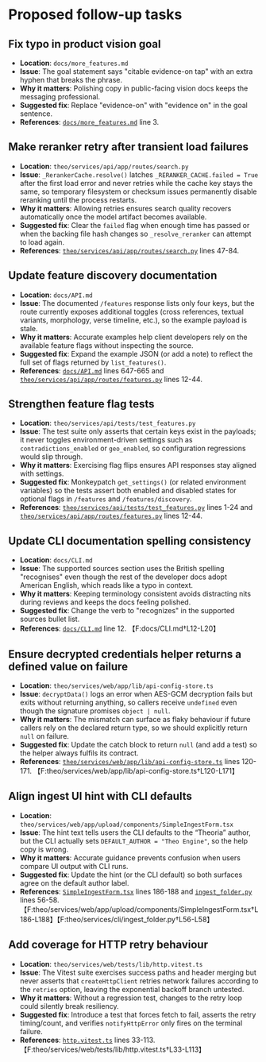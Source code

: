 # Proposed follow-up tasks

## Fix typo in product vision goal
- **Location**: `docs/more_features.md`
- **Issue**: The goal statement says "citable evidence-on tap" with an extra hyphen that breaks the phrase.
- **Why it matters**: Polishing copy in public-facing vision docs keeps the messaging professional.
- **Suggested fix**: Replace "evidence-on" with "evidence on" in the goal sentence.
- **References**: [`docs/more_features.md`](../docs/more_features.md) line 3. 

## Make reranker retry after transient load failures
- **Location**: `theo/services/api/app/routes/search.py`
- **Issue**: `_RerankerCache.resolve()` latches `_RERANKER_CACHE.failed = True` after the first load error and never retries while the cache key stays the same, so temporary filesystem or checksum issues permanently disable reranking until the process restarts.
- **Why it matters**: Allowing retries ensures search quality recovers automatically once the model artifact becomes available.
- **Suggested fix**: Clear the `failed` flag when enough time has passed or when the backing file hash changes so `_resolve_reranker` can attempt to load again.
- **References**: [`theo/services/api/app/routes/search.py`](../theo/services/api/app/routes/search.py) lines 47-84.

## Update feature discovery documentation
- **Location**: `docs/API.md`
- **Issue**: The documented `/features` response lists only four keys, but the route currently exposes additional toggles (cross references, textual variants, morphology, verse timeline, etc.), so the example payload is stale.
- **Why it matters**: Accurate examples help client developers rely on the available feature flags without inspecting the source.
- **Suggested fix**: Expand the example JSON (or add a note) to reflect the full set of flags returned by `list_features()`.
- **References**: [`docs/API.md`](../docs/API.md) lines 647-665 and [`theo/services/api/app/routes/features.py`](../theo/services/api/app/routes/features.py) lines 12-44.

## Strengthen feature flag tests
- **Location**: `theo/services/api/tests/test_features.py`
- **Issue**: The test suite only asserts that certain keys exist in the payloads; it never toggles environment-driven settings such as `contradictions_enabled` or `geo_enabled`, so configuration regressions would slip through.
- **Why it matters**: Exercising flag flips ensures API responses stay aligned with settings.
- **Suggested fix**: Monkeypatch `get_settings()` (or related environment variables) so the tests assert both enabled and disabled states for optional flags in `/features` and `/features/discovery`.
- **References**: [`theo/services/api/tests/test_features.py`](../theo/services/api/tests/test_features.py) lines 1-24 and [`theo/services/api/app/routes/features.py`](../theo/services/api/app/routes/features.py) lines 12-44.

## Update CLI documentation spelling consistency
- **Location**: `docs/CLI.md`
- **Issue**: The supported sources section uses the British spelling "recognises" even though the rest of the developer docs adopt American English, which reads like a typo in context.
- **Why it matters**: Keeping terminology consistent avoids distracting nits during reviews and keeps the docs feeling polished.
- **Suggested fix**: Change the verb to "recognizes" in the supported sources bullet list.
- **References**: [`docs/CLI.md`](../docs/CLI.md) line 12. 【F:docs/CLI.md†L12-L20】

## Ensure decrypted credentials helper returns a defined value on failure
- **Location**: `theo/services/web/app/lib/api-config-store.ts`
- **Issue**: `decryptData()` logs an error when AES-GCM decryption fails but exits without returning anything, so callers receive `undefined` even though the signature promises `object | null`.
- **Why it matters**: The mismatch can surface as flaky behaviour if future callers rely on the declared return type, so we should explicitly return `null` on failure.
- **Suggested fix**: Update the catch block to return `null` (and add a test) so the helper always fulfils its contract.
- **References**: [`theo/services/web/app/lib/api-config-store.ts`](../theo/services/web/app/lib/api-config-store.ts) lines 120-171. 【F:theo/services/web/app/lib/api-config-store.ts†L120-L171】

## Align ingest UI hint with CLI defaults
- **Location**: `theo/services/web/app/upload/components/SimpleIngestForm.tsx`
- **Issue**: The hint text tells users the CLI defaults to the “Theoria” author, but the CLI actually sets `DEFAULT_AUTHOR = "Theo Engine"`, so the help copy is wrong.
- **Why it matters**: Accurate guidance prevents confusion when users compare UI output with CLI runs.
- **Suggested fix**: Update the hint (or the CLI default) so both surfaces agree on the default author label.
- **References**: [`SimpleIngestForm.tsx`](../theo/services/web/app/upload/components/SimpleIngestForm.tsx) lines 186-188 and [`ingest_folder.py`](../theo/services/cli/ingest_folder.py) lines 56-58. 【F:theo/services/web/app/upload/components/SimpleIngestForm.tsx†L186-L188】【F:theo/services/cli/ingest_folder.py†L56-L58】

## Add coverage for HTTP retry behaviour
- **Location**: `theo/services/web/tests/lib/http.vitest.ts`
- **Issue**: The Vitest suite exercises success paths and header merging but never asserts that `createHttpClient` retries network failures according to the `retries` option, leaving the exponential backoff branch untested.
- **Why it matters**: Without a regression test, changes to the retry loop could silently break resiliency.
- **Suggested fix**: Introduce a test that forces fetch to fail, asserts the retry timing/count, and verifies `notifyHttpError` only fires on the terminal failure.
- **References**: [`http.vitest.ts`](../theo/services/web/tests/lib/http.vitest.ts) lines 33-113. 【F:theo/services/web/tests/lib/http.vitest.ts†L33-L113】
